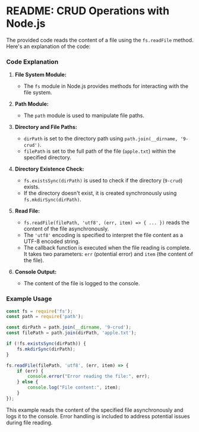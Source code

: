 # README: CRUD Operations with Node.js
The provided code reads the content of a file using the `fs.readFile` method. Here's an explanation of the code:

### Code Explanation

1. **File System Module:**
   - The `fs` module in Node.js provides methods for interacting with the file system.

2. **Path Module:**
   - The `path` module is used to manipulate file paths.

3. **Directory and File Paths:**
   - `dirPath` is set to the directory path using `path.join(__dirname, '9-crud')`.
   - `filePath` is set to the full path of the file (`apple.txt`) within the specified directory.

4. **Directory Existence Check:**
   - `fs.existsSync(dirPath)` is used to check if the directory (`9-crud`) exists.
   - If the directory doesn't exist, it is created synchronously using `fs.mkdirSync(dirPath)`.

5. **Read File:**
   - `fs.readFile(filePath, 'utf8', (err, item) => { ... })` reads the content of the file asynchronously.
   - The `'utf8'` encoding is specified to interpret the file content as a UTF-8 encoded string.
   - The callback function is executed when the file reading is complete. It takes two parameters: `err` (potential error) and `item` (the content of the file).

6. **Console Output:**
   - The content of the file is logged to the console.

### Example Usage

```javascript
const fs = require('fs');
const path = require('path');

const dirPath = path.join(__dirname, '9-crud');
const filePath = path.join(dirPath, 'apple.txt');

if (!fs.existsSync(dirPath)) {
    fs.mkdirSync(dirPath);
}

fs.readFile(filePath, 'utf8', (err, item) => {
    if (err) {
        console.error("Error reading the file:", err);
    } else {
        console.log("File content:", item);
    }
});
```

This example reads the content of the specified file asynchronously and logs it to the console. Error handling is included to address potential issues during file reading.
